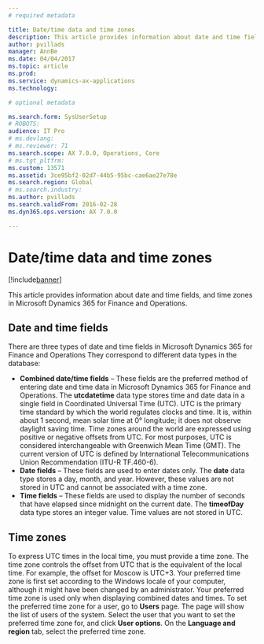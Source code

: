```yaml
---
# required metadata

title: Date/time data and time zones
description: This article provides information about date and time fields, and time zones in Microsoft Dynamics 365 for Finance and Operations.
author: pvillads
manager: AnnBe
ms.date: 04/04/2017
ms.topic: article
ms.prod: 
ms.service: dynamics-ax-applications
ms.technology: 

# optional metadata

ms.search.form: SysUserSetup
# ROBOTS: 
audience: IT Pro
# ms.devlang: 
# ms.reviewer: 71
ms.search.scope: AX 7.0.0, Operations, Core
# ms.tgt_pltfrm: 
ms.custom: 13571
ms.assetid: 3ce95bf2-02d7-44b5-95bc-cae6ae27e78e
ms.search.region: Global
# ms.search.industry: 
ms.author: pvillads
ms.search.validFrom: 2016-02-28
ms.dyn365.ops.version: AX 7.0.0

---
```


# Date/time data and time zones

[!include[banner](../includes/banner.md)]


This article provides information about date and time fields, and time zones in Microsoft Dynamics 365 for Finance and Operations.

Date and time fields
--------------------

There are three types of date and time fields in Microsoft Dynamics 365 for Finance and Operations They correspond to different data types in the database:
-   **Combined date/time fields** – These fields are the preferred method of entering date and time data in Microsoft Dynamics 365 for Finance and Operations. The **utcdatetime** data type stores time and date data in a single field in Coordinated Universal Time (UTC). UTC is the primary time standard by which the world regulates clocks and time. It is, within about 1 second, mean solar time at 0° longitude; it does not observe daylight saving time. Time zones around the world are expressed using positive or negative offsets from UTC. For most purposes, UTC is considered interchangeable with Greenwich Mean Time (GMT). The current version of UTC is defined by International Telecommunications Union Recommendation (ITU-R TF.460-6).
-   **Date fields** – These fields are used to enter dates only. The **date** data type stores a day, month, and year. However, these values are not stored in UTC and cannot be associated with a time zone.
-   **Time fields** – These fields are used to display the number of seconds that have elapsed since midnight on the current date. The **timeofDay** data type stores an integer value. Time values are not stored in UTC.

## Time zones
To express UTC times in the local time, you must provide a time zone. The time zone controls the offset from UTC that is the equivalent of the local time. For example, the offset for Moscow is UTC+3. Your preferred time zone is first set according to the Windows locale of your computer, although it might have been changed by an administrator. Your preferred time zone is used only when displaying combined dates and times. To set the preferred time zone for a user, go to **Users** page. The page will show the list of users of the system. Select the user that you want to set the preferred time zone for, and click **User options**. On the **Language and region** tab, select the preferred time zone.





